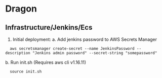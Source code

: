 # Dragon



## Infrastructure/Jenkins/Ecs

1. Initial deployment:
  a. Add jenkins password to AWS Secrets Manager
  ```
    aws secretsmanager create-secret --name JenkinsPassword --description "Jenkins admin password" --secret-string "somepassword"
  ```
  b. Run init.sh (Requires aws cli v1.16.11)
  ```
    source init.sh
  ```

